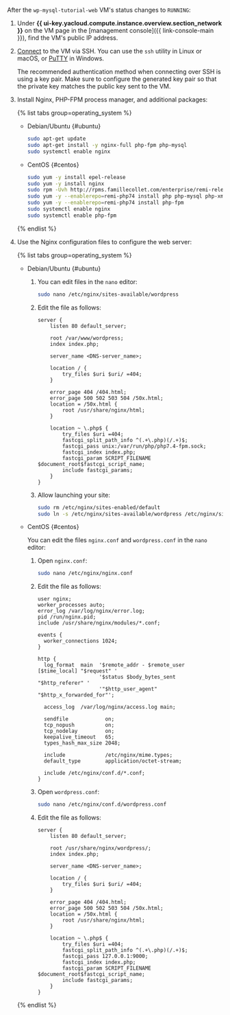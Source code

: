 After the `wp-mysql-tutorial-web` VM's status changes to `RUNNING`:
1. Under **{{ ui-key.yacloud.compute.instance.overview.section_network }}** on the VM page in the [management console]({{ link-console-main }}), find the VM's public IP address.
1. [Connect](../../../compute/operations/vm-connect/ssh.md) to the VM via SSH. You can use the `ssh` utility in Linux or macOS, or [PuTTY](https://www.chiark.greenend.org.uk/~sgtatham/putty/) in Windows.

   The recommended authentication method when connecting over SSH is using a key pair. Make sure to configure the generated key pair so that the private key matches the public key sent to the VM.
1. Install Nginx, PHP-FPM process manager, and additional packages:

   {% list tabs group=operating_system %}

   - Debian/Ubuntu {#ubuntu}

      ```bash
      sudo apt-get update
      sudo apt-get install -y nginx-full php-fpm php-mysql
      sudo systemctl enable nginx
      ```

   - CentOS {#centos}

      ```bash
      sudo yum -y install epel-release
      sudo yum -y install nginx
      sudo rpm -Uvh http://rpms.famillecollet.com/enterprise/remi-release-7.rpm
      sudo yum -y --enablerepo=remi-php74 install php php-mysql php-xml php-soap php-xmlrpc php-mbstring php-json php-gd php-mcrypt
      sudo yum -y --enablerepo=remi-php74 install php-fpm
      sudo systemctl enable nginx
      sudo systemctl enable php-fpm
      ```

   {% endlist %}

1. Use the Nginx configuration files to configure the web server:

   {% list tabs group=operating_system %}

   - Debian/Ubuntu {#ubuntu}

      1. You can edit files in the `nano` editor:

         ```bash
         sudo nano /etc/nginx/sites-available/wordpress
         ```

      1. Edit the file as follows:

         ```nginx
         server {
             listen 80 default_server;

             root /var/www/wordpress;
             index index.php;

             server_name <DNS-server_name>;

             location / {
                 try_files $uri $uri/ =404;
             }

             error_page 404 /404.html;
             error_page 500 502 503 504 /50x.html;
             location = /50x.html {
                 root /usr/share/nginx/html;
             }

             location ~ \.php$ {
                 try_files $uri =404;
                 fastcgi_split_path_info ^(.+\.php)(/.+)$;
                 fastcgi_pass unix:/var/run/php/php7.4-fpm.sock;
                 fastcgi_index index.php;
                 fastcgi_param SCRIPT_FILENAME $document_root$fastcgi_script_name;
                 include fastcgi_params;
             }
         }
         ```

      1. Allow launching your site:

         ```bash
         sudo rm /etc/nginx/sites-enabled/default
         sudo ln -s /etc/nginx/sites-available/wordpress /etc/nginx/sites-enabled/
         ```

   - CentOS {#centos}

      You can edit the files `nginx.conf` and `wordpress.conf` in the `nano` editor:
      1. Open `nginx.conf`:

         ```bash
         sudo nano /etc/nginx/nginx.conf
         ```

      1. Edit the file as follows:

         ```nginx
         user nginx;
         worker_processes auto;
         error_log /var/log/nginx/error.log;
         pid /run/nginx.pid;
         include /usr/share/nginx/modules/*.conf;

         events {
           worker_connections 1024;
         }

         http {
           log_format  main  '$remote_addr - $remote_user [$time_local] "$request" '
                             '$status $body_bytes_sent "$http_referer" '
                             '"$http_user_agent" "$http_x_forwarded_for"';

           access_log  /var/log/nginx/access.log main;

           sendfile            on;
           tcp_nopush          on;
           tcp_nodelay         on;
           keepalive_timeout   65;
           types_hash_max_size 2048;

           include             /etc/nginx/mime.types;
           default_type        application/octet-stream;

           include /etc/nginx/conf.d/*.conf;
         }
         ```

      1. Open `wordpress.conf`:

         ```bash
         sudo nano /etc/nginx/conf.d/wordpress.conf
         ```

      1. Edit the file as follows:

         ```nginx
         server {
             listen 80 default_server;

             root /usr/share/nginx/wordpress/;
             index index.php;

             server_name <DNS-server_name>;

             location / {
                 try_files $uri $uri/ =404;
             }

             error_page 404 /404.html;
             error_page 500 502 503 504 /50x.html;
             location = /50x.html {
                 root /usr/share/nginx/html;
             }

             location ~ \.php$ {
                 try_files $uri =404;
                 fastcgi_split_path_info ^(.+\.php)(/.+)$;
                 fastcgi_pass 127.0.0.1:9000;
                 fastcgi_index index.php;
                 fastcgi_param SCRIPT_FILENAME $document_root$fastcgi_script_name;
                 include fastcgi_params;
             }
         }
         ```

   {% endlist %}